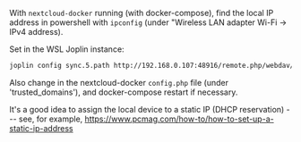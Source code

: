 With `nextcloud-docker` running (with docker-compose), find the local IP address in powershell with `ipconfig` (under "Wireless LAN adapter Wi-Fi -> IPv4 address).

Set in the WSL Joplin instance:

```sh
joplin config sync.5.path http://192.168.0.107:48916/remote.php/webdav/Joplin
```

Also change in the nextcloud-docker `config.php` file (under 'trusted_domains'), and docker-compose restart if necessary.

It's a good idea to assign the local device to a static IP (DHCP reservation) --- see, for example, <https://www.pcmag.com/how-to/how-to-set-up-a-static-ip-address>